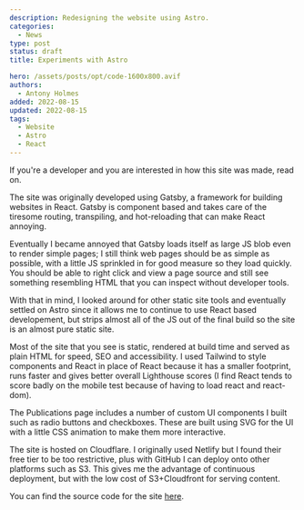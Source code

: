 ```yaml
---
description: Redesigning the website using Astro.
categories:
  - News
type: post
status: draft
title: Experiments with Astro

hero: /assets/posts/opt/code-1600x800.avif
authors:
  - Antony Holmes
added: 2022-08-15
updated: 2022-08-15
tags:
  - Website
  - Astro
  - React
---
```


If you're a developer and you are interested in how this site was made, read on.

<!-- end -->

The site was originally developed using Gatsby, a framework for building websites in React. Gatsby is component based and takes care of the tiresome routing, transpiling, and hot-reloading that can make React annoying.

Eventually I became annoyed that Gatsby loads itself as large JS blob even to render simple pages; I still think web pages should be as simple as possible, with a little JS sprinkled in for good measure so they load quickly. You should be able to right click and view a page source and still see something resembling HTML that you can inspect without developer tools.

With that in mind, I looked around for other static site tools and eventually settled on Astro since it allows me to continue to use React based developement, but strips almost all of the JS out of the final build so the site is an almost pure static site.

Most of the site that you see is static, rendered at build time and served as plain HTML for speed, SEO and accessibility. I used Tailwind to style components and React in place of React because it has a smaller footprint, runs faster and gives better overall Lighthouse scores (I find React tends to score badly on the mobile test because of having to load react and react-dom).

The Publications page includes a number of custom UI components I built such as radio buttons and checkboxes. These are built using SVG for the UI with a little CSS animation to make them more interactive.

The site is hosted on Cloudflare. I originally used Netlify but I found their free tier to be too restrictive, plus with GitHub I can deploy onto other platforms such as S3. This gives me the advantage of continuous deployment, but with
the low cost of S3+Cloudfront for serving content.

You can find the source code for the site [here](https://github.com/antonybholmes/www-antonyholmes-astro).
